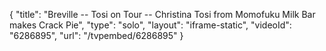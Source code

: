 {
    "title": "Breville -- Tosi on Tour  -- Christina Tosi from Momofuku Milk Bar makes Crack Pie",
    "type": "solo",
    "layout": "iframe-static",
    "videoId": "6286895",
    "url": "\/tvpembed\/6286895"
}